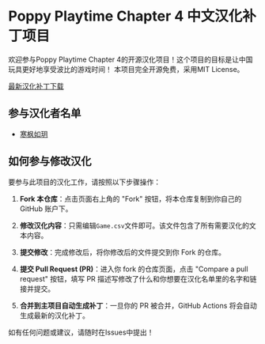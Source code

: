 # Poppy Playtime Chapter 4 中文汉化补丁项目

欢迎参与Poppy Playtime Chapter 4的开源汉化项目！这个项目的目标是让中国玩具更好地享受波比的游戏时间！
本项目完全开源免费，采用MIT License。

[最新汉化补丁下载](https://github.com/HanFengRuYue/PoppyPlaytime-Chapter4_Chinese/releases)

## 参与汉化者名单
- [寒枫如玥](https://space.bilibili.com/313281542)

## 如何参与修改汉化

要参与此项目的汉化工作，请按照以下步骤操作：

1. **Fork 本仓库**：点击页面右上角的 "Fork" 按钮，将本仓库复制到你自己的 GitHub 账户下。

2. **修改汉化内容**：只需编辑`Game.csv`文件即可。该文件包含了所有需要汉化的文本内容。

3. **提交修改**：完成修改后，将你修改后的文件提交到你 Fork 的仓库。

4. **提交 Pull Request (PR)**：进入你 fork 的仓库页面，点击 "Compare a pull request" 按钮，填写 PR 描述写修改了什么和你想要在汉化名单里的名字和链接并提交。

5. **合并到主项目自动生成补丁**：一旦你的 PR 被合并，GitHub Actions 将会自动生成最新的汉化补丁。

如有任何问题或建议，请随时在Issues中提出！
